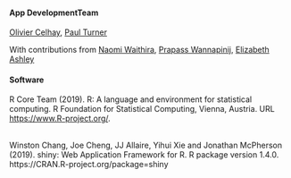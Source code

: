 #### App DevelopmentTeam

[Olivier Celhay](mailto:olivier.celhay@gmail.com), [Paul Turner](mailto:Pault@tropmedres.ac)

With contributions from [Naomi Waithira](mailto:Naomi@tropmedres.ac), [Prapass Wannapinij](mailto:Prapass@tropmedres.ac), [Elizabeth Ashley](mailto:liz@tropmedres.ac)

#### Software

R Core Team (2019). R: A language and environment for statistical computing. R Foundation for Statistical Computing,
Vienna, Austria. URL https://www.R-project.org/.

<br/>
Winston Chang, Joe Cheng, JJ Allaire, Yihui Xie and Jonathan McPherson (2019). shiny: Web Application Framework for R. R
package version 1.4.0. https://CRAN.R-project.org/package=shiny